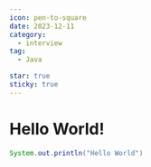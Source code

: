 ```yaml
---
icon: pen-to-square
date: 2023-12-11
category:
  - interview
tag:
  - Java

star: true
sticky: true
---
```


# Hello World!

```java
System.out.println("Hello World")
```
